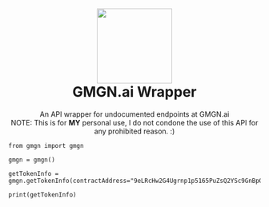 <h1 align="center">
	<img src="https://gmgn.ai/static/logo/GMGNLogo.webp" width="150px"><br>
    GMGN.ai Wrapper
</h1>
<p align="center">
	An API wrapper for undocumented endpoints at GMGN.ai<br>NOTE: This is for <b>MY</b> personal use, I do not condone the use of this API for any prohibited reason. :)</br>
</p>

```
from gmgn import gmgn

gmgn = gmgn()

getTokenInfo = gmgn.getTokenInfo(contractAddress="9eLRcHw2G4Ugrnp1p5165PuZsQ2YSc9GnBpGZS7Cpump")

print(getTokenInfo)
```
